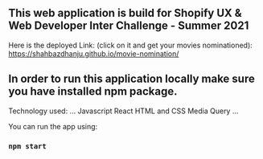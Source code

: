 ## This web application is build for Shopify UX & Web Developer Inter Challenge - Summer 2021
Here is the deployed Link: (click on it and get your movies nominationed): https://shahbazdhanju.github.io/movie-nomination/

## In order to run this application locally make sure you have installed npm package.
Technology used:
...
  Javascript
  React
  HTML and CSS
  Media Query
...
  
You can run the app using:
### `npm start`
